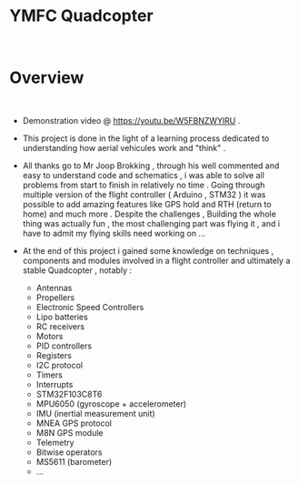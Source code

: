 # YMFC Quadcopter
<br>

# Overview
<br>

- Demonstration video @ https://youtu.be/W5FBNZWYlRU .

- This project is done in the light of a learning process dedicated to understanding how aerial vehicules work and "think" .

- All thanks go to Mr Joop Brokking , through his well commented and easy to understand code and schematics , i was able to solve all 
problems from start to finish in relatively no time . Going through multiple version of the flight controller ( Arduino , STM32 ) it was possible to add amazing features like GPS hold and RTH (return to home) and much more . Despite the challenges , Building the whole thing was actually fun , the most challenging part was flying it , and i have to admit my flying skills need working on ...

- At the end of this project i gained some knowledge on techniques , components and modules involved in a flight controller and ultimately a stable Quadcopter , notably :
    
    - Antennas
    - Propellers
    - Electronic Speed Controllers
    - Lipo batteries 
    - RC receivers
    - Motors
    - PID controllers
    - Registers 
    - I2C protocol 
    - Timers
    - Interrupts 
    - STM32F103C8T6
    - MPU6050 (gyroscope + accelerometer)
    - IMU (inertial measurement unit)
    - MNEA GPS protocol 
    - M8N GPS module 
    - Telemetry
    - Bitwise operators 
    - MS5611 (barometer)
    - ...
